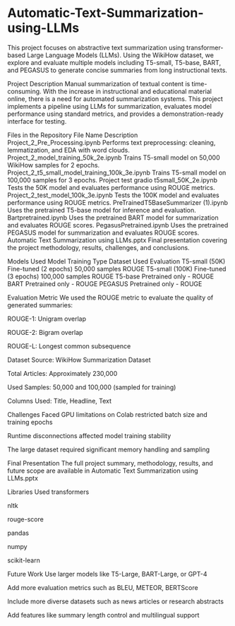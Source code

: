 # Automatic-Text-Summarization-using-LLMs
This project focuses on abstractive text summarization using transformer-based Large Language Models (LLMs). Using the WikiHow dataset, we explore and evaluate multiple models including T5-small, T5-base, BART, and PEGASUS to generate concise summaries from long instructional texts.

Project Description
Manual summarization of textual content is time-consuming. With the increase in instructional and educational material online, there is a need for automated summarization systems. This project implements a pipeline using LLMs for summarization, evaluates model performance using standard metrics, and provides a demonstration-ready interface for testing.

Files in the Repository
File Name	Description
Project_2_Pre_Processing.ipynb	Performs text preprocessing: cleaning, lemmatization, and EDA with word clouds.
Project_2_model_training_50k_2e.ipynb	Trains T5-small model on 50,000 WikiHow samples for 2 epochs.
Project_2_t5_small_model_training_100k_3e.ipynb	Trains T5-small model on 100,000 samples for 3 epochs.
Project test gradio t5small_50K_2e.ipynb	Tests the 50K model and evaluates performance using ROUGE metrics.
Project_2_test_model_100k_3e.ipynb	Tests the 100K model and evaluates performance using ROUGE metrics.
PreTrainedT5BaseSummarizer (1).ipynb	Uses the pretrained T5-base model for inference and evaluation.
Bartpretrained.ipynb	Uses the pretrained BART model for summarization and evaluates ROUGE scores.
PegasusPretrained.ipynb	Uses the pretrained PEGASUS model for summarization and evaluates ROUGE scores.
Automatic Text Summarization using LLMs.pptx	Final presentation covering the project methodology, results, challenges, and conclusions.

Models Used
Model	Training Type	Dataset Used	Evaluation
T5-small (50K)	Fine-tuned (2 epochs)	50,000 samples	ROUGE
T5-small (100K)	Fine-tuned (3 epochs)	100,000 samples	ROUGE
T5-base	Pretrained only	-	ROUGE
BART	Pretrained only	-	ROUGE
PEGASUS	Pretrained only	-	ROUGE

Evaluation Metric
We used the ROUGE metric to evaluate the quality of generated summaries:

ROUGE-1: Unigram overlap

ROUGE-2: Bigram overlap

ROUGE-L: Longest common subsequence

Dataset
Source: WikiHow Summarization Dataset

Total Articles: Approximately 230,000

Used Samples: 50,000 and 100,000 (sampled for training)

Columns Used: Title, Headline, Text

Challenges Faced
GPU limitations on Colab restricted batch size and training epochs

Runtime disconnections affected model training stability

The large dataset required significant memory handling and sampling

Final Presentation
The full project summary, methodology, results, and future scope are available in
Automatic Text Summarization using LLMs.pptx

Libraries Used
transformers

nltk

rouge-score

pandas

numpy

scikit-learn

Future Work
Use larger models like T5-Large, BART-Large, or GPT-4

Add more evaluation metrics such as BLEU, METEOR, BERTScore

Include more diverse datasets such as news articles or research abstracts

Add features like summary length control and multilingual support
